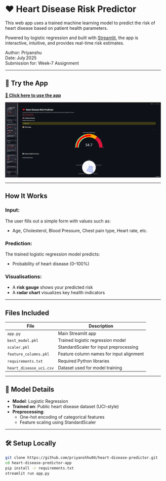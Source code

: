 # ❤️ Heart Disease Risk Predictor

This web app uses a trained machine learning model to predict the risk of heart disease based on patient health parameters.

Powered by logistic regression and built with [Streamlit](https://streamlit.io), the app is interactive, intuitive, and provides real-time risk estimates.

Author: Priyanshu  
Date: July 2025  
Submission for: Week‑7 Assignment

---

## 🚀 Try the App

**[🔗 Click here to use the app](https://heart-disease-predictor-csi7.streamlit.app/)**  

![App Screenshot](app-screenshot.png)

---

## How It Works

### Input:
The user fills out a simple form with values such as:
- Age, Cholesterol, Blood Pressure, Chest pain type, Heart rate, etc.

### Prediction:
The trained logistic regression model predicts:
- Probability of heart disease (0–100%)

### Visualisations:
- A **risk gauge** shows your predicted risk
- A **radar chart** visualizes key health indicators

---

## Files Included

| File | Description |
|------|-------------|
| `app.py` | Main Streamlit app |
| `best_model.pkl` | Trained logistic regression model |
| `scaler.pkl` | StandardScaler for input preprocessing |
| `feature_columns.pkl` | Feature column names for input alignment |
| `requirements.txt` | Required Python libraries |
| `heart_disease_uci.csv` | Dataset used for model training |

---

## 🧠 Model Details

- **Model**: Logistic Regression
- **Trained on**: Public heart disease dataset (UCI-style)
- **Preprocessing**:
  - One-hot encoding of categorical features
  - Feature scaling using StandardScaler

---

## 🛠️ Setup Locally

```bash
git clone https://github.com/priyanshhu04/heart-disease-predictor.git
cd heart-disease-predictor-app
pip install -r requirements.txt
streamlit run app.py
